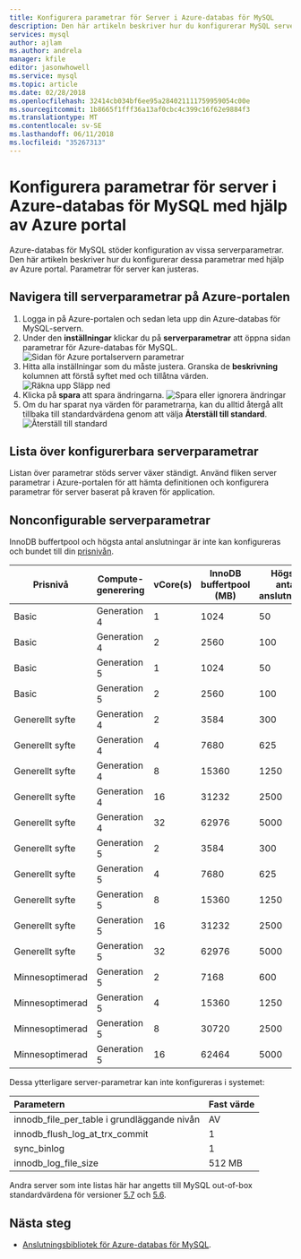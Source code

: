 ```yaml
---
title: Konfigurera parametrar för Server i Azure-databas för MySQL
description: Den här artikeln beskriver hur du konfigurerar MySQL serverparametrar i Azure-databas för MySQL med Azure-portalen.
services: mysql
author: ajlam
ms.author: andrela
manager: kfile
editor: jasonwhowell
ms.service: mysql
ms.topic: article
ms.date: 02/28/2018
ms.openlocfilehash: 32414cb034bf6ee95a284021111759959054c00e
ms.sourcegitcommit: 1b8665f1fff36a13af0cbc4c399c16f62e9884f3
ms.translationtype: MT
ms.contentlocale: sv-SE
ms.lasthandoff: 06/11/2018
ms.locfileid: "35267313"
---
```

# <a name="how-to-configure-server-parameters-in-azure-database-for-mysql-by-using-the-azure-portal"></a>Konfigurera parametrar för server i Azure-databas för MySQL med hjälp av Azure portal

Azure-databas för MySQL stöder konfiguration av vissa serverparametrar. Den här artikeln beskriver hur du konfigurerar dessa parametrar med hjälp av Azure portal. Parametrar för server kan justeras. 

## <a name="navigate-to-server-parameters-on-azure-portal"></a>Navigera till serverparametrar på Azure-portalen
1. Logga in på Azure-portalen och sedan leta upp din Azure-databas för MySQL-servern.
2. Under den **inställningar** klickar du på **serverparametrar** att öppna sidan parametrar för Azure-databas för MySQL.
![Sidan för Azure portalservern parametrar](./media/howto-server-parameters/auzre-portal-server-parameters.png)
3. Hitta alla inställningar som du måste justera. Granska de **beskrivning** kolumnen att förstå syftet med och tillåtna värden. 
![Räkna upp Släpp ned](./media/howto-server-parameters/3-toggle_parameter.png)
4. Klicka på **spara** att spara ändringarna.
![Spara eller ignorera ändringar](./media/howto-server-parameters/4-save_parameters.png)
5. Om du har sparat nya värden för parametrarna, kan du alltid återgå allt tillbaka till standardvärdena genom att välja **Återställ till standard**.
![Återställ till standard](./media/howto-server-parameters/5-reset_parameters.png)


## <a name="list-of-configurable-server-parameters"></a>Lista över konfigurerbara serverparametrar

Listan över parametrar stöds server växer ständigt. Använd fliken server parametrar i Azure-portalen för att hämta definitionen och konfigurera parametrar för server baserat på kraven för application. 

## <a name="nonconfigurable-server-parameters"></a>Nonconfigurable serverparametrar
InnoDB buffertpool och högsta antal anslutningar är inte kan konfigureras och bundet till din [prisnivån](concepts-service-tiers.md). 

|**Prisnivå**| **Compute-generering**|**vCore(s)**|**InnoDB buffertpool (MB)**| **Högsta antal anslutningar**|
|---|---|---|---|--|
|Basic| Generation 4| 1| 1024| 50|
|Basic| Generation 4| 2| 2560| 100|
|Basic| Generation 5| 1| 1024| 50|
|Basic| Generation 5| 2| 2560| 100|
|Generellt syfte| Generation 4| 2| 3584| 300|
|Generellt syfte| Generation 4| 4| 7680| 625|
|Generellt syfte| Generation 4| 8| 15360| 1250|
|Generellt syfte| Generation 4| 16| 31232| 2500|
|Generellt syfte| Generation 4| 32| 62976| 5000|
|Generellt syfte| Generation 5| 2| 3584| 300|
|Generellt syfte| Generation 5| 4| 7680| 625|
|Generellt syfte| Generation 5| 8| 15360| 1250|
|Generellt syfte| Generation 5| 16| 31232| 2500|
|Generellt syfte| Generation 5| 32| 62976| 5000|
|Minnesoptimerad| Generation 5| 2| 7168| 600|
|Minnesoptimerad| Generation 5| 4| 15360| 1250|
|Minnesoptimerad| Generation 5| 8| 30720| 2500|
|Minnesoptimerad| Generation 5| 16| 62464| 5000|

Dessa ytterligare server-parametrar kan inte konfigureras i systemet:

|**Parametern**|**Fast värde**|
| :------------------------ | :-------- |
|innodb_file_per_table i grundläggande nivån|AV|
|innodb_flush_log_at_trx_commit|1|
|sync_binlog|1|
|innodb_log_file_size|512 MB|

Andra server som inte listas här har angetts till MySQL out-of-box standardvärdena för versioner [5.7](https://dev.mysql.com/doc/refman/5.7/en/innodb-parameters.html) och [5.6](https://dev.mysql.com/doc/refman/5.6/en/innodb-parameters.html).

## <a name="next-steps"></a>Nästa steg
- [Anslutningsbibliotek för Azure-databas för MySQL](concepts-connection-libraries.md).
